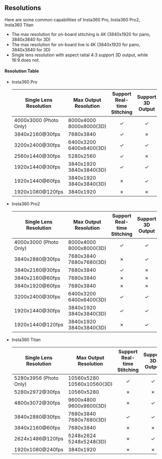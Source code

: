 ## Resolutions

Here are some common capabilities of  Insta360 Pro, Insta360 Pro2, Insta360 Titan

- The max resolution for on-board stitching is 4K (3840x1920 for pano, 3840x3840 for 3D)
- The max resolution for on-board live is 4K (3840x1920 for pano, 3840x3840 for 3D)
- Single lens resolution with aspect ratial 4:3 support 3D output, while 16:9 does not.



#### Resolution Table

- Insta360 Pro

  | Single Lens Resolution | Max Output Resolution        | Support Real-time Stitching | Support 3D Output | Single Lens Bitrate |
  | ---------------------- | ---------------------------- | :-------------------------: | :---------------: | ------------------- |
  | 4000x3000 (Photo Only) | 8000x4000<br />8000x8000(3D) |              ✓              |         ✓         | -                   |
  | 3840x2160@30fps        | 7680x3840                    |              ✓              |         ✗         | 1~40Mbps            |
  | 3200x2400@30fps        | 6400x3200<br />6400x6400(3D) |              ✓              |         ✓         | 1~40Mbps            |
  | 2560x1440@30fps        | 5280x2560                    |              ✓              |         ✗         | 1~40Mbps            |
  | 1920x1440@30fps        | 3840x1920<br />3840x3840(3D) |              ✓              |         ✓         | 1~40Mbps            |
  | 1920x1440@60fps        | 3840x1920<br />3840x3840(3D) |              ✗              |         ✓         | 1~40Mbps            |
  | 1920x1080@120fps       | 3840x1920                    |              ✗              |         ✗         | 1~40Mbps            |
  

  
- Insta360 Pro2

  | Single Lens Resolution | Max Output Resolution        | Support Real-time Stitching | Support 3D Output | Support HDR | Single Lens Bitrate |
  | ---------------------- | ------------------------------- | :---------------------: | :---------------: | :---------: | --------- |
  | 4000x3000 (Photo Only) | 8000x4000<br />8000x8000(3D) |              ✓              |         ✓         |      ✗      | -         |
  | 3840x2880@30fps        | 7680x3840<br />7680x7680(3D) |              ✗              |         ✓         |      ✓      | 1~120Mbps |
  | 3840x2160@30fps        | 7680x3840 |              ✓              |         ✗         |      ✗      | 1~120Mbps |
  | 3840x2160@60fps        | 7680x3840 |              ✗              |         ✗         |      ✗      | 1~120Mbps |
  | 3840x1920@60fps        | 7680x3840 |              ✗              |         ✗         |      ✗      | 1~120Mbps |
  | 3200x2400@30fps        | 6400x3200<br />6400x6400(3D) |              ✓              |         ✓         |      ✗      | 1~120Mbps |
  | 1920x1440@30fps        | 3840x1920<br />3840x3840(3D) |              ✓              |         ✓         |      ✗      | 1~120Mbps |
  | 1920x1440@120fps       | 3840x1920<br />3840x3840(3D) |              ✗              |         ✓         |      ✗      | 1~120Mbps |

  

- Insta360 Titan

  | Single Lens Resolution | Max Output Resolution           | Support Real-time Stitching | Support 3D Output | Single Lens Bitrate |
  | ---------------------- | ------------------------------- | :-------------------------: | :---------------: | ------------------- |
  | 5280x3956 (Photo Only) | 10560x5280<br />10560x10560(3D) |              ✓              |         ✓         | -                   |
  | 5280x2972@30fps        | 10560x5280                      |              ✗              |         ✗         | 1~180Mbps           |
  | 4800x3072@30fps        | 9600x4800<br />9600x9600(3D)    |              ✗              |         ✓         | 1~180Mbps           |
  | 3840x2880@30fps        | 7680x3840<br />7680x7680(3D)    |              ✓              |         ✓         | 1~180Mbps           |
  | 3840x2160@60fps        | 7680x3840                       |              ✗              |         ✗         | 1~180Mbps           |
  | 2624x1486@120fps       | 5248x2624<br />5248x5248(3D)    |              ✗              |         ✓         | 1~180Mbps           |
  | 1920x1080@240fps       | 3840x1920                       |              ✗              |         ✗         | 1~180Mbps           |